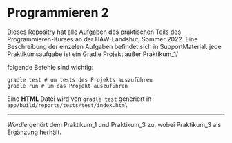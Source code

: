 # Programmieren 2

Dieses Repositry hat alle Aufgaben des praktischen Teils des Programmieren-Kurses an der HAW-Landshut, Sommer 2022.
Eine Beschreibung der einzelen Aufgaben befindet sich in SupportMaterial.
jede Praktikumsaufgabe ist ein Gradle Projekt außer Praktikum_1/

folgende Befehle sind wichtig:

```
gradle test # um tests des Projekts auszuführen
gradle run # um das Projekt auszuführen
```

Eine **HTML** Datei wird von `gradle test` generiert in `app/build/reports/tests/test/index.html`

---

_Wordle_ gehört dem Praktikum_1 und Praktikum_3 zu, wobei Praktikum_3 als Ergänzung herhält.
